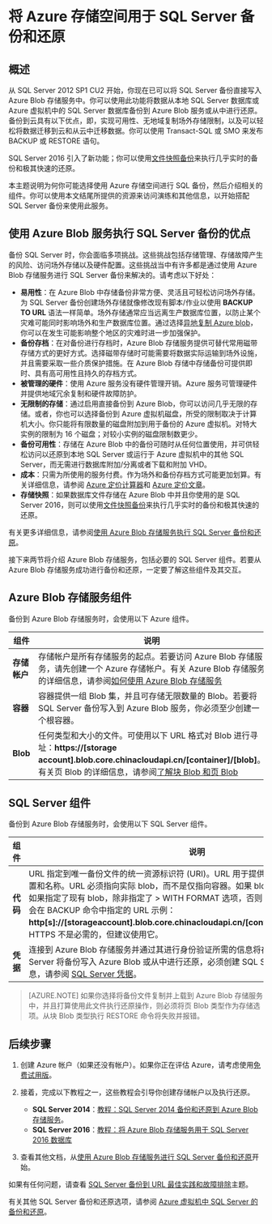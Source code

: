 <properties
	pageTitle="如何将 Azure 存储空间用于 SQL Server 备份和还原 | Azure"
	description="了解如何将 SQL Server 备份到 Azure 存储空间。说明将 SQL 数据库备份到 Azure 存储空间的好处。"
	services="virtual-machines-windows"
	documentationCenter=""
	authors="carlrabeler"
	manager="jeffreyg"
	editor="tysonn"/>

<tags
	ms.service="sql-database"
	ms.date="05/26/2016"
	wacn.date="07/25/2016"/>



# 将 Azure 存储空间用于 SQL Server 备份和还原

## 概述

从 SQL Server 2012 SP1 CU2 开始，你现在已可以将 SQL Server 备份直接写入 Azure Blob 存储服务中。你可以使用此功能将数据从本地 SQL Server 数据库或 Azure 虚拟机中的 SQL Server 数据库备份到 Azure Blob 服务或从中进行还原。备份到云具有以下优点，即，实现可用性、无地域复制场外存储限制，以及可以轻松将数据迁移到云和从云中迁移数据。你可以使用 Transact-SQL 或 SMO 来发布 BACKUP 或 RESTORE 语句。

SQL Server 2016 引入了新功能；你可以使用[文件快照备份](http://msdn.microsoft.com/zh-cn/library/mt169363.aspx)来执行几乎实时的备份和极其快速的还原。

本主题说明为何你可能选择使用 Azure 存储空间进行 SQL 备份，然后介绍相关的组件。你可以使用本文结尾所提供的资源来访问演练和其他信息，以开始搭配 SQL Server 备份来使用此服务。

## 使用 Azure Blob 服务执行 SQL Server 备份的优点

备份 SQL Server 时，你会面临多项挑战。这些挑战包括存储管理、存储故障产生的风险、访问场外存储以及硬件配置。这些挑战当中有许多都是通过使用 Azure Blob 存储服务进行 SQL Server 备份来解决的。请考虑以下好处：


- **易用性**：在 Azure Blob 中存储备份非常方便、灵活且可轻松访问场外存储。为 SQL Server 备份创建场外存储就像修改现有脚本/作业以使用 **BACKUP TO URL** 语法一样简单。场外存储通常应当远离生产数据库位置，以防止某个灾难可能同时影响场外和生产数据库位置。通过选择[异地复制 Azure blob](/documentation/articles/storage-redundancy/)，你可以在发生可能影响整个地区的灾难时进一步加强保护。
- **备份存档**：在对备份进行存档时，Azure Blob 存储服务提供可替代常用磁带存储方式的更好方式。选择磁带存储时可能需要将数据实际运输到场外设施，并且需要采取一些介质保护措施。在 Azure Blob 存储中存储备份可提供即时、具有高可用性且持久的存档方式。
- **被管理的硬件**：使用 Azure 服务没有硬件管理开销。Azure 服务可管理硬件并提供地域冗余复制和硬件故障防护。
- **无限制的存储**：通过启用直接备份到 Azure Blob，你可以访问几乎无限的存储。或者，你也可以选择备份到 Azure 虚拟机磁盘，所受的限制取决于计算机大小。你只能将有限数量的磁盘附加到用于备份的 Azure 虚拟机。对特大实例的限制为 16 个磁盘；对较小实例的磁盘限制数更少。
- **备份可用性**：存储在 Azure Blob 中的备份可随时从任何位置使用，并可供轻松访问以还原到本地 SQL Server 或运行于 Azure 虚拟机中的其他 SQL Server，而无需进行数据库附加/分离或者下载和附加 VHD。
- **成本**：只需为所使用的服务付费。作为场外和备份存档方式可能更加划算。有关详细信息，请参阅 [Azure 定价计算器](/pricing/calculator)和 [Azure 定价文章](/pricing/overview)。
- **存储快照**：如果数据库文件存储在 Azure Blob 中并且你使用的是 SQL Server 2016，则可以使用[文件快照备份](http://msdn.microsoft.com/zh-cn/library/mt169363.aspx)来执行几乎实时的备份和极其快速的还原。


有关更多详细信息，请参阅[使用 Azure Blob 存储服务执行 SQL Server 备份和还原](http://go.microsoft.com/fwlink/?LinkId=271617)。

接下来两节将介绍 Azure Blob 存储服务，包括必要的 SQL Server 组件。若要从 Azure Blob 存储服务成功进行备份和还原，一定要了解这些组件及其交互。

## Azure Blob 存储服务组件


备份到 Azure Blob 存储服务时，会使用以下 Azure 组件。

| 组件 | 说明 |
|---------------------|-------------------------------|
| **存储帐户** | 存储帐户是所有存储服务的起点。若要访问 Azure Blob 存储服务，请先创建一个 Azure 存储帐户。有关 Azure Blob 存储服务的详细信息，请参阅[如何使用 Azure Blob 存储服务](/documentation/articles/storage-dotnet-how-to-use-blobs/) |
| **容器** | 容器提供一组 Blob 集，并且可存储无限数量的 Blob。若要将 SQL Server 备份写入到 Azure Blob 服务，你必须至少创建一个根容器。 |
| **Blob** | 任何类型和大小的文件。可使用以下 URL 格式对 Blob 进行寻址：**https://[storage account].blob.core.chinacloudapi.cn/[container]/[blob]**。有关页 Blob 的详细信息，请参阅[了解块 Blob 和页 Blob](http://msdn.microsoft.com/zh-cn/library/azure/ee691964.aspx) |

## SQL Server 组件

备份到 Azure Blob 存储服务时，会使用以下 SQL Server 组件。

| 组件 | 说明 |
|---------------------|-------------------------------|
| **代码** | URL 指定到唯一备份文件的统一资源标识符 (URI)。URL 用于提供 SQL Server 备份文件的位置和名称。URL 必须指向实际 blob，而不是仅指向容器。如果 blob 不存在，则会创建一个。如果指定了现有 blob，除非指定了 > WITH FORMAT 选项，否则 BACKUP 将失败。以下是你会在 BACKUP 命令中指定的 URL 示例：**http[s]://[storageaccount].blob.core.chinacloudapi.cn/[container]/[FILENAME.bak]**。HTTPS 不是必需的，但建议使用它。 |
| **凭据** | 连接到 Azure Blob 存储服务并通过其进行身份验证所需的信息将存储为凭据。为了使 SQL Server 将备份写入 Azure Blob 或从中进行还原，必须创建 SQL Server 凭据。有关详细信息，请参阅 [SQL Server 凭据](https://msdn.microsoft.com/zh-cn/library/ms189522.aspx)。 |

> [AZURE.NOTE] 如果你选择将备份文件复制并上载到 Azure Blob 存储服务中，并且打算使用此文件执行还原操作，则必须将页 Blob 类型作为存储选项。从块 Blob 类型执行 RESTORE 命令将失败并报错。

## 后续步骤

1. 创建 Azure 帐户（如果还没有帐户）。如果你正在评估 Azure，请考虑使用[免费试用版](/pricing/1rmb-trial/)。

1. 接着，完成以下教程之一，这些教程会引导你创建存储帐户以及执行还原。

	- **SQL Server 2014**：[教程：SQL Server 2014 备份和还原到 Azure Blob 存储服务](https://msdn.microsoft.com/zh-cn/library/jj720558(v=sql.120).aspx)。
	- **SQL Server 2016**：[教程：将 Azure Blob 存储服务用于 SQL Server 2016 数据库](https://msdn.microsoft.com/zh-cn/library/dn466438.aspx)

1. 查看其他文档，从[使用 Azure Blob 存储服务进行 SQL Server 备份和还原](https://msdn.microsoft.com/zh-cn/library/jj919148.aspx)开始。

如果有任何问题，请查看 [SQL Server 备份到 URL 最佳实践和故障排除](https://msdn.microsoft.com/zh-cn/library/jj919149.aspx)主题。

有关其他 SQL Server 备份和还原选项，请参阅 [Azure 虚拟机中 SQL Server 的备份和还原](/documentation/articles/virtual-machines-windows-sql-backup-recovery/)。

<!---HONumber=Mooncake_0718_2016-->
